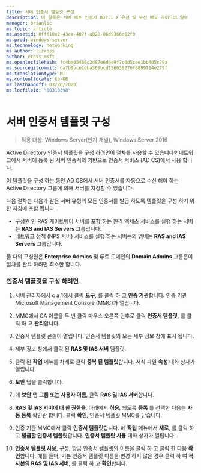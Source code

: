```yaml
---
title: 서버 인증서 템플릿 구성
description: 이 항목은 서버 배포 인증서 802.1 X 유선 및 무선 배포 가이드의 일부
manager: brianlic
ms.topic: article
ms.assetid: 8ff610e2-43ca-407f-a828-06d9366e02f0
ms.prod: windows-server
ms.technology: networking
ms.author: lizross
author: eross-msft
ms.openlocfilehash: fc4ba05466c2d87e6d6e9f7c0d5cee1bb405c79a
ms.sourcegitcommit: da7b9bce1eba369bcd156639276f6899714e279f
ms.translationtype: MT
ms.contentlocale: ko-KR
ms.lasthandoff: 03/26/2020
ms.locfileid: "80318398"
---
```

# <a name="configure-the-server-certificate-template"></a>서버 인증서 템플릿 구성

>적용 대상: Windows Server(반기 채널), Windows Server 2016

Active Directory 인증서 템플릿을 구성 하려면이 절차를 사용할 수 있습니다&reg; 네트워크에서 서버에 등록 된 서버 인증서의 기반으로 인증서 서비스 (AD CS)에서 사용 합니다.  
  
이 템플릿을 구성 하는 동안 AD CS에서 서버 인증서를 자동으로 수신 해야 하는 Active Directory 그룹에 의해 서버를 지정할 수 있습니다.   
  
다음 절차는 다음과 같은 서버 유형의 모든 인증서를 발급 하도록 템플릿을 구성 하기 위한 지침에 포함 됩니다.  
  
- 구성원 인 RAS 게이트웨이 서버를 포함 하는 원격 액세스 서비스를 실행 하는 서버는 **RAS and IAS Servers** 그룹입니다.  
- 네트워크 정책 (NPS 서버) 서비스를 실행 하는 서버는의 멤버는 **RAS and IAS Servers** 그룹입니다.  
  
둘 다의 구성원은 **Enterprise Admins** 및 루트 도메인의 **Domain Admins** 그룹은이 절차를 완료 하려면 최소한 합니다.  
  
### <a name="to-configure-the-certificate-template"></a>인증서 템플릿을 구성 하려면  
  
1.  서버 관리자에서 c a 1에서 클릭 **도구**, 를 클릭 하 고 **인증 기관**합니다. 인증 기관 Microsoft Management Console (MMC)가 열립니다.  
  
2.  MMC에서 CA 이름을 두 번 클릭 마우스 오른쪽 단추로 클릭 **인증서 템플릿**, 를 클릭 하 고 **관리**합니다.  
  
3.  인증서 템플릿 콘솔이 열립니다. 인증서 템플릿의 모든 세부 정보 창에 표시 됩니다.  
  
4.  세부 정보 창에서 클릭 된 **RAS 및 IAS 서버** 템플릿.  
  
5.  클릭 된 **작업** 메뉴를 차례로 클릭 **중복 된 템플릿**합니다. 서식 파일 **속성** 대화 상자가 열립니다.  
  
6.  **보안** 탭을 클릭합니다.   
  
7.  에 **보안** 탭 **그룹 또는 사용자 이름**, 클릭 **RAS 및 IAS 서버**합니다.  
  
8.  **RAS 및 IAS 서버에 대 한 권한을**, 아래에서 **허용**, 되도록 **등록** 를 선택한 다음는 **자동 등록** 확인란 합니다. 클릭 **확인**, 인증서 템플릿 MMC를 닫습니다.  
  
9.  인증 기관 MMC에서 클릭 **인증서 템플릿**합니다. 에 **작업** 메뉴에서 **새로**, 를 클릭 하 고 **발급할 인증서 템플릿**합니다. **인증서 템플릿 사용** 대화 상자가 열립니다.  
  
10. **인증서 템플릿 사용**, 구성, 방금 인증서 템플릿의 이름을 클릭 하 고 클릭 한 다음 **확인**합니다. 예를 들어, 기본 인증서 템플릿 이름을 변경 하지 않은 경우 클릭 하 여 **복사본의 RAS 및 IAS 서버**, 를 클릭 하 고 **확인**합니다.  
  


